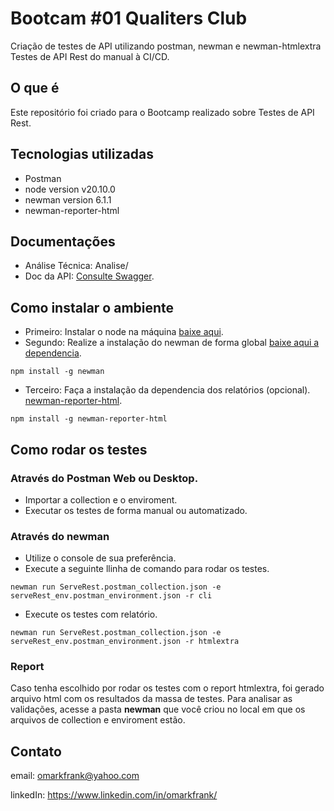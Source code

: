# Bootcam #01 Qualiters Club 
Criação de testes de API utilizando postman, newman e newman-htmlextra
Testes de API Rest do manual à CI/CD.

## O que é
Este repositório foi criado para o Bootcamp realizado sobre Testes de API Rest.

## Tecnologias utilizadas
- Postman 
- node version v20.10.0
- newman version 6.1.1
- newman-reporter-html

## Documentações
- Análise Técnica: Analise/
- Doc da API: [Consulte Swagger](https://serverest.dev/#/).
 
## Como instalar o ambiente
- Primeiro: Instalar o node na máquina [baixe aqui](https://nodejs.org/en).
- Segundo: Realize a instalação do newman de forma global [baixe aqui a dependencia](https://www.npmjs.com/package/newman).
```
npm install -g newman
```
- Terceiro: Faça a instalação da dependencia dos relatórios (opcional). [newman-reporter-html](https://www.npmjs.com/package/newman-reporter-html).
```
npm install -g newman-reporter-html
```

## Como rodar os testes

### Através do Postman Web ou Desktop.
- Importar a collection e o enviroment.
- Executar os testes de forma manual ou automatizado.

### Através do newman

- Utilize o console de sua preferência.
- Execute a seguinte llinha de comando para rodar os testes.
```
newman run ServeRest.postman_collection.json -e serveRest_env.postman_environment.json -r cli
```
- Execute os testes com relatório.
```
newman run ServeRest.postman_collection.json -e serveRest_env.postman_environment.json -r htmlextra
```

### Report

Caso tenha escolhido por rodar os testes com o report htmlextra, foi gerado arquivo html com os resultados da massa de testes. Para analisar as validações, acesse a pasta **newman** que você criou no local em que os arquivos de collection e enviroment estão.

## Contato

email: omarkfrank@yahoo.com

linkedIn: https://www.linkedin.com/in/omarkfrank/
